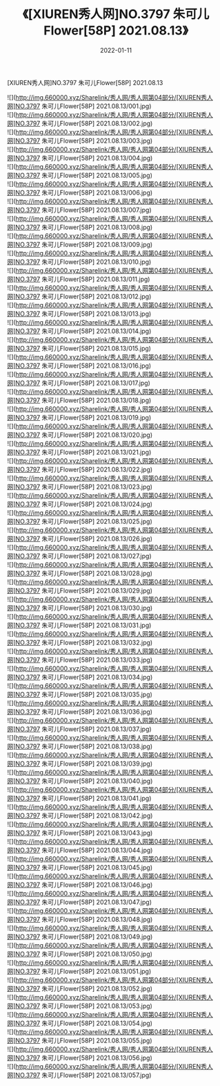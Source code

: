 ﻿---
layout: post
title:  《[XIUREN秀人网]NO.3797 朱可儿Flower[58P] 2021.08.13》
date:   2022-01-11
img: http://img.660000.xyz/Sharelink/秀人网/秀人网第04部分/[XIUREN秀人网]NO.3797 朱可儿Flower[58P] 2021.08.13/000.jpg
categories: [美女, 清纯, 唯美]
---

[XIUREN秀人网]NO.3797 朱可儿Flower[58P] 2021.08.13

 ![](http://img.660000.xyz/Sharelink/秀人网/秀人网第04部分/[XIUREN秀人网]NO.3797 朱可儿Flower[58P] 2021.08.13/001.jpg) <br>![](http://img.660000.xyz/Sharelink/秀人网/秀人网第04部分/[XIUREN秀人网]NO.3797 朱可儿Flower[58P] 2021.08.13/002.jpg) <br>![](http://img.660000.xyz/Sharelink/秀人网/秀人网第04部分/[XIUREN秀人网]NO.3797 朱可儿Flower[58P] 2021.08.13/003.jpg) <br>![](http://img.660000.xyz/Sharelink/秀人网/秀人网第04部分/[XIUREN秀人网]NO.3797 朱可儿Flower[58P] 2021.08.13/004.jpg) <br>![](http://img.660000.xyz/Sharelink/秀人网/秀人网第04部分/[XIUREN秀人网]NO.3797 朱可儿Flower[58P] 2021.08.13/005.jpg) <br>![](http://img.660000.xyz/Sharelink/秀人网/秀人网第04部分/[XIUREN秀人网]NO.3797 朱可儿Flower[58P] 2021.08.13/006.jpg) <br>![](http://img.660000.xyz/Sharelink/秀人网/秀人网第04部分/[XIUREN秀人网]NO.3797 朱可儿Flower[58P] 2021.08.13/007.jpg) <br>![](http://img.660000.xyz/Sharelink/秀人网/秀人网第04部分/[XIUREN秀人网]NO.3797 朱可儿Flower[58P] 2021.08.13/008.jpg) <br>![](http://img.660000.xyz/Sharelink/秀人网/秀人网第04部分/[XIUREN秀人网]NO.3797 朱可儿Flower[58P] 2021.08.13/009.jpg) <br>![](http://img.660000.xyz/Sharelink/秀人网/秀人网第04部分/[XIUREN秀人网]NO.3797 朱可儿Flower[58P] 2021.08.13/010.jpg) <br>![](http://img.660000.xyz/Sharelink/秀人网/秀人网第04部分/[XIUREN秀人网]NO.3797 朱可儿Flower[58P] 2021.08.13/011.jpg) <br>![](http://img.660000.xyz/Sharelink/秀人网/秀人网第04部分/[XIUREN秀人网]NO.3797 朱可儿Flower[58P] 2021.08.13/012.jpg) <br>![](http://img.660000.xyz/Sharelink/秀人网/秀人网第04部分/[XIUREN秀人网]NO.3797 朱可儿Flower[58P] 2021.08.13/013.jpg) <br>![](http://img.660000.xyz/Sharelink/秀人网/秀人网第04部分/[XIUREN秀人网]NO.3797 朱可儿Flower[58P] 2021.08.13/014.jpg) <br>![](http://img.660000.xyz/Sharelink/秀人网/秀人网第04部分/[XIUREN秀人网]NO.3797 朱可儿Flower[58P] 2021.08.13/015.jpg) <br>![](http://img.660000.xyz/Sharelink/秀人网/秀人网第04部分/[XIUREN秀人网]NO.3797 朱可儿Flower[58P] 2021.08.13/016.jpg) <br>![](http://img.660000.xyz/Sharelink/秀人网/秀人网第04部分/[XIUREN秀人网]NO.3797 朱可儿Flower[58P] 2021.08.13/017.jpg) <br>![](http://img.660000.xyz/Sharelink/秀人网/秀人网第04部分/[XIUREN秀人网]NO.3797 朱可儿Flower[58P] 2021.08.13/018.jpg) <br>![](http://img.660000.xyz/Sharelink/秀人网/秀人网第04部分/[XIUREN秀人网]NO.3797 朱可儿Flower[58P] 2021.08.13/019.jpg) <br>![](http://img.660000.xyz/Sharelink/秀人网/秀人网第04部分/[XIUREN秀人网]NO.3797 朱可儿Flower[58P] 2021.08.13/020.jpg) <br>![](http://img.660000.xyz/Sharelink/秀人网/秀人网第04部分/[XIUREN秀人网]NO.3797 朱可儿Flower[58P] 2021.08.13/021.jpg) <br>![](http://img.660000.xyz/Sharelink/秀人网/秀人网第04部分/[XIUREN秀人网]NO.3797 朱可儿Flower[58P] 2021.08.13/022.jpg) <br>![](http://img.660000.xyz/Sharelink/秀人网/秀人网第04部分/[XIUREN秀人网]NO.3797 朱可儿Flower[58P] 2021.08.13/023.jpg) <br>![](http://img.660000.xyz/Sharelink/秀人网/秀人网第04部分/[XIUREN秀人网]NO.3797 朱可儿Flower[58P] 2021.08.13/024.jpg) <br>![](http://img.660000.xyz/Sharelink/秀人网/秀人网第04部分/[XIUREN秀人网]NO.3797 朱可儿Flower[58P] 2021.08.13/025.jpg) <br>![](http://img.660000.xyz/Sharelink/秀人网/秀人网第04部分/[XIUREN秀人网]NO.3797 朱可儿Flower[58P] 2021.08.13/026.jpg) <br>![](http://img.660000.xyz/Sharelink/秀人网/秀人网第04部分/[XIUREN秀人网]NO.3797 朱可儿Flower[58P] 2021.08.13/027.jpg) <br>![](http://img.660000.xyz/Sharelink/秀人网/秀人网第04部分/[XIUREN秀人网]NO.3797 朱可儿Flower[58P] 2021.08.13/028.jpg) <br>![](http://img.660000.xyz/Sharelink/秀人网/秀人网第04部分/[XIUREN秀人网]NO.3797 朱可儿Flower[58P] 2021.08.13/029.jpg) <br>![](http://img.660000.xyz/Sharelink/秀人网/秀人网第04部分/[XIUREN秀人网]NO.3797 朱可儿Flower[58P] 2021.08.13/030.jpg) <br>![](http://img.660000.xyz/Sharelink/秀人网/秀人网第04部分/[XIUREN秀人网]NO.3797 朱可儿Flower[58P] 2021.08.13/031.jpg) <br>![](http://img.660000.xyz/Sharelink/秀人网/秀人网第04部分/[XIUREN秀人网]NO.3797 朱可儿Flower[58P] 2021.08.13/032.jpg) <br>![](http://img.660000.xyz/Sharelink/秀人网/秀人网第04部分/[XIUREN秀人网]NO.3797 朱可儿Flower[58P] 2021.08.13/033.jpg) <br>![](http://img.660000.xyz/Sharelink/秀人网/秀人网第04部分/[XIUREN秀人网]NO.3797 朱可儿Flower[58P] 2021.08.13/034.jpg) <br>![](http://img.660000.xyz/Sharelink/秀人网/秀人网第04部分/[XIUREN秀人网]NO.3797 朱可儿Flower[58P] 2021.08.13/035.jpg) <br>![](http://img.660000.xyz/Sharelink/秀人网/秀人网第04部分/[XIUREN秀人网]NO.3797 朱可儿Flower[58P] 2021.08.13/036.jpg) <br>![](http://img.660000.xyz/Sharelink/秀人网/秀人网第04部分/[XIUREN秀人网]NO.3797 朱可儿Flower[58P] 2021.08.13/037.jpg) <br>![](http://img.660000.xyz/Sharelink/秀人网/秀人网第04部分/[XIUREN秀人网]NO.3797 朱可儿Flower[58P] 2021.08.13/038.jpg) <br>![](http://img.660000.xyz/Sharelink/秀人网/秀人网第04部分/[XIUREN秀人网]NO.3797 朱可儿Flower[58P] 2021.08.13/039.jpg) <br>![](http://img.660000.xyz/Sharelink/秀人网/秀人网第04部分/[XIUREN秀人网]NO.3797 朱可儿Flower[58P] 2021.08.13/040.jpg) <br>![](http://img.660000.xyz/Sharelink/秀人网/秀人网第04部分/[XIUREN秀人网]NO.3797 朱可儿Flower[58P] 2021.08.13/041.jpg) <br>![](http://img.660000.xyz/Sharelink/秀人网/秀人网第04部分/[XIUREN秀人网]NO.3797 朱可儿Flower[58P] 2021.08.13/042.jpg) <br>![](http://img.660000.xyz/Sharelink/秀人网/秀人网第04部分/[XIUREN秀人网]NO.3797 朱可儿Flower[58P] 2021.08.13/043.jpg) <br>![](http://img.660000.xyz/Sharelink/秀人网/秀人网第04部分/[XIUREN秀人网]NO.3797 朱可儿Flower[58P] 2021.08.13/044.jpg) <br>![](http://img.660000.xyz/Sharelink/秀人网/秀人网第04部分/[XIUREN秀人网]NO.3797 朱可儿Flower[58P] 2021.08.13/045.jpg) <br>![](http://img.660000.xyz/Sharelink/秀人网/秀人网第04部分/[XIUREN秀人网]NO.3797 朱可儿Flower[58P] 2021.08.13/046.jpg) <br>![](http://img.660000.xyz/Sharelink/秀人网/秀人网第04部分/[XIUREN秀人网]NO.3797 朱可儿Flower[58P] 2021.08.13/047.jpg) <br>![](http://img.660000.xyz/Sharelink/秀人网/秀人网第04部分/[XIUREN秀人网]NO.3797 朱可儿Flower[58P] 2021.08.13/048.jpg) <br>![](http://img.660000.xyz/Sharelink/秀人网/秀人网第04部分/[XIUREN秀人网]NO.3797 朱可儿Flower[58P] 2021.08.13/049.jpg) <br>![](http://img.660000.xyz/Sharelink/秀人网/秀人网第04部分/[XIUREN秀人网]NO.3797 朱可儿Flower[58P] 2021.08.13/050.jpg) <br>![](http://img.660000.xyz/Sharelink/秀人网/秀人网第04部分/[XIUREN秀人网]NO.3797 朱可儿Flower[58P] 2021.08.13/051.jpg) <br>![](http://img.660000.xyz/Sharelink/秀人网/秀人网第04部分/[XIUREN秀人网]NO.3797 朱可儿Flower[58P] 2021.08.13/052.jpg) <br>![](http://img.660000.xyz/Sharelink/秀人网/秀人网第04部分/[XIUREN秀人网]NO.3797 朱可儿Flower[58P] 2021.08.13/053.jpg) <br>![](http://img.660000.xyz/Sharelink/秀人网/秀人网第04部分/[XIUREN秀人网]NO.3797 朱可儿Flower[58P] 2021.08.13/054.jpg) <br>![](http://img.660000.xyz/Sharelink/秀人网/秀人网第04部分/[XIUREN秀人网]NO.3797 朱可儿Flower[58P] 2021.08.13/055.jpg) <br>![](http://img.660000.xyz/Sharelink/秀人网/秀人网第04部分/[XIUREN秀人网]NO.3797 朱可儿Flower[58P] 2021.08.13/056.jpg) <br>![](http://img.660000.xyz/Sharelink/秀人网/秀人网第04部分/[XIUREN秀人网]NO.3797 朱可儿Flower[58P] 2021.08.13/057.jpg) <br>